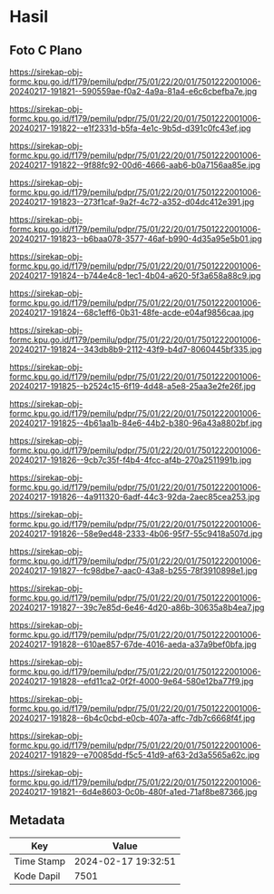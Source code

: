 # Hasil

## Foto C Plano

https://sirekap-obj-formc.kpu.go.id/f179/pemilu/pdpr/75/01/22/20/01/7501222001006-20240217-191821--590559ae-f0a2-4a9a-81a4-e6c6cbefba7e.jpg

https://sirekap-obj-formc.kpu.go.id/f179/pemilu/pdpr/75/01/22/20/01/7501222001006-20240217-191822--e1f2331d-b5fa-4e1c-9b5d-d391c0fc43ef.jpg

https://sirekap-obj-formc.kpu.go.id/f179/pemilu/pdpr/75/01/22/20/01/7501222001006-20240217-191822--9f88fc92-00d6-4666-aab6-b0a7156aa85e.jpg

https://sirekap-obj-formc.kpu.go.id/f179/pemilu/pdpr/75/01/22/20/01/7501222001006-20240217-191823--273f1caf-9a2f-4c72-a352-d04dc412e391.jpg

https://sirekap-obj-formc.kpu.go.id/f179/pemilu/pdpr/75/01/22/20/01/7501222001006-20240217-191823--b6baa078-3577-46af-b990-4d35a95e5b01.jpg

https://sirekap-obj-formc.kpu.go.id/f179/pemilu/pdpr/75/01/22/20/01/7501222001006-20240217-191824--b744e4c8-1ec1-4b04-a620-5f3a658a88c9.jpg

https://sirekap-obj-formc.kpu.go.id/f179/pemilu/pdpr/75/01/22/20/01/7501222001006-20240217-191824--68c1eff6-0b31-48fe-acde-e04af9856caa.jpg

https://sirekap-obj-formc.kpu.go.id/f179/pemilu/pdpr/75/01/22/20/01/7501222001006-20240217-191824--343db8b9-2112-43f9-b4d7-8060445bf335.jpg

https://sirekap-obj-formc.kpu.go.id/f179/pemilu/pdpr/75/01/22/20/01/7501222001006-20240217-191825--b2524c15-6f19-4d48-a5e8-25aa3e2fe26f.jpg

https://sirekap-obj-formc.kpu.go.id/f179/pemilu/pdpr/75/01/22/20/01/7501222001006-20240217-191825--4b61aa1b-84e6-44b2-b380-96a43a8802bf.jpg

https://sirekap-obj-formc.kpu.go.id/f179/pemilu/pdpr/75/01/22/20/01/7501222001006-20240217-191826--9cb7c35f-f4b4-4fcc-af4b-270a2511991b.jpg

https://sirekap-obj-formc.kpu.go.id/f179/pemilu/pdpr/75/01/22/20/01/7501222001006-20240217-191826--4a911320-6adf-44c3-92da-2aec85cea253.jpg

https://sirekap-obj-formc.kpu.go.id/f179/pemilu/pdpr/75/01/22/20/01/7501222001006-20240217-191826--58e9ed48-2333-4b06-95f7-55c9418a507d.jpg

https://sirekap-obj-formc.kpu.go.id/f179/pemilu/pdpr/75/01/22/20/01/7501222001006-20240217-191827--fc98dbe7-aac0-43a8-b255-78f3910898e1.jpg

https://sirekap-obj-formc.kpu.go.id/f179/pemilu/pdpr/75/01/22/20/01/7501222001006-20240217-191827--39c7e85d-6e46-4d20-a86b-30635a8b4ea7.jpg

https://sirekap-obj-formc.kpu.go.id/f179/pemilu/pdpr/75/01/22/20/01/7501222001006-20240217-191828--610ae857-67de-4016-aeda-a37a9bef0bfa.jpg

https://sirekap-obj-formc.kpu.go.id/f179/pemilu/pdpr/75/01/22/20/01/7501222001006-20240217-191828--efd11ca2-0f2f-4000-9e64-580e12ba77f9.jpg

https://sirekap-obj-formc.kpu.go.id/f179/pemilu/pdpr/75/01/22/20/01/7501222001006-20240217-191828--6b4c0cbd-e0cb-407a-affc-7db7c6668f4f.jpg

https://sirekap-obj-formc.kpu.go.id/f179/pemilu/pdpr/75/01/22/20/01/7501222001006-20240217-191829--e70085dd-f5c5-41d9-af63-2d3a5565a62c.jpg

https://sirekap-obj-formc.kpu.go.id/f179/pemilu/pdpr/75/01/22/20/01/7501222001006-20240217-191821--6d4e8603-0c0b-480f-a1ed-71af8be87366.jpg


## Metadata

| Key        | Value               |
| ---------- | ------------------- |
| Time Stamp | 2024-02-17 19:32:51 |
| Kode Dapil | 7501                |



